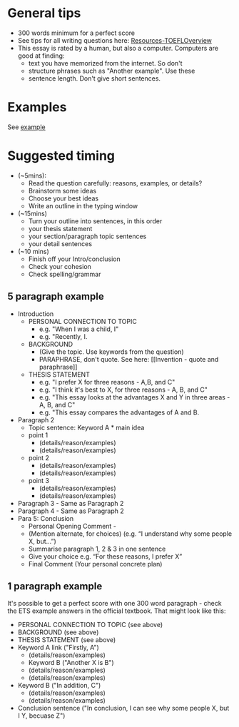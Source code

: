  
# General tips
*  300 words minimum for a perfect score
*  See tips for all writing questions here: [Resources-TOEFLOverview](Resources-TOEFLOverview)
* This essay is rated by a human, but also a computer. Computers are good at finding:
	*  text you have memorized from the internet. So don't
	*  structure phrases such as "Another example". Use these
	*  sentence length. Don't give short sentences. 

# Examples

See [example](Examples-TOEFLIndependentessay)


# Suggested timing

* (~5mins):
	*  Read the question carefully: reasons, examples, or details?
	*  Brainstorm some ideas
	*  Choose your best ideas
	*  Write an outline in the typing window 
* (~15mins)
	*  Turn your outline into sentences, in this order
	*  your thesis statement
	*  your section/paragraph topic sentences 
	*  your detail sentences 
* (~10 mins)
	*  Finish off your Intro/conclusion 
	*  Check your cohesion  
	*  Check spelling/grammar 


## 5 paragraph example
*  Introduction
	*  PERSONAL CONNECTION TO TOPIC
		*  e.g. "When I was a child, I"
		*  e.g. "Recently, I. 
	*  BACKGROUND  
		*  (Give the topic. Use keywords from the question)
		*  PARAPHRASE, don't quote. See here: [[Invention - quote and paraphrase]]
	*  THESIS STATEMENT 
		*  e.g. "I prefer X for three reasons - A,B, and C"
		*  e.g. "I think it's best to X, for three reasons - A, B, and C"
		*  e.g. "This essay looks at the advantages X and Y in three areas - A, B, and C"
		*  e.g. "This essay compares the advantages of A and B. 
*  Paragraph 2
	*  Topic sentence: Keyword A *   main idea
	*  point 1 
		*  (details/reason/examples)
		*  (details/reason/examples)
	*  point 2 
		*  (details/reason/examples)
		*  (details/reason/examples)
	*  point 3 
		*  (details/reason/examples)
		*  (details/reason/examples)
*  Paragraph 3 - Same as Paragraph 2
*  Paragraph 4 - Same as Paragraph 2
*  Para 5: Conclusion
	*  Personal Opening Comment - 
	*  (Mention alternate, for choices) (e.g. “I understand why some people X, but...”)
	*  Summarise paragraph 1, 2 & 3 in one sentence
	*  Give your choice e.g. “For these reasons, I prefer X”
	*  Final Comment (Your personal concrete plan)

## 1 paragraph example
It's possible to get a perfect score with one 300 word paragraph - check the ETS example answers in the official textbook.
That might look like this:

*  PERSONAL CONNECTION TO TOPIC (see above)
*  BACKGROUND (see above)
*  THESIS STATEMENT (see above)
*  Keyword A link ("Firstly, A")
	*  (details/reason/examples)
	*  Keyword B ("Another X is  B")
	*  (details/reason/examples)
	*  (details/reason/examples)
*  Keyword B ("In addition, C")
	*  (details/reason/examples)
	*  (details/reason/examples)
*  Conclusion sentence ("In conclusion, I can see why some people X, but I Y, becuase Z")
 




 
